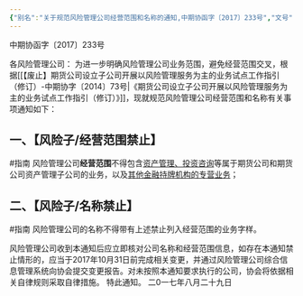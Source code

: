 ```yaml
---
{"‌‌‌‌别名":"关于规范风险管理公司经营范围和名称的通知,中期协函字〔2017〕233号","‌‌‌‌文号":null,"‌‌‌‌‌‌‌‌发布时间":"2017.08.29","发布机构":"中期协","效力":"有效","领域":"场外衍生品, 风险子","dg-publish":true,"created":"2023-08-11T21:26","updated":"2023-10-18T00:18","permalink":"/a///20170829-2017-233/20170829-2017-233/","dgPassFrontmatter":true}
---
```



中期协函字〔2017〕233号

各风险管理公司：
为进一步明确风险管理公司业务范围，避免经营范围交叉，根据[[【废止】期货公司设立子公司开展以风险管理服务为主的业务试点工作指引（修订）-中期协字〔2014〕73号\|《期货公司设立子公司开展以风险管理服务为主的业务试点工作指引（修订）》]]，现就规范风险管理公司经营范围和名称有关事项通知如下：
## 一、【风险子/经营范围禁止】
#指南
风险管理公司**经营范围**不得包含<u>资产管理、投资咨询</u>等属于期货公司和期货公司资产管理子公司的业务，以及<u>其他金融持牌机构的专营业务</u>；
## 二、【风险子/名称禁止】
#指南
风险管理公司的名称不得带有上述禁止列入经营范围的业务字样。

风险管理公司收到本通知后应立即核对公司名称和经营范围信息，如存在本通知禁止情形的，应当于2017年10月31日前完成相关变更，并通过风险管理公司综合信息管理系统向协会提交变更报告。对未按照本通知要求执行的公司，协会将依据相关自律规则采取自律措施。
特此通知。
二0一七年八月二十九日